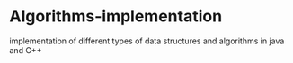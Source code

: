 # Algorithms-implementation
implementation of different types of data structures and algorithms in java and C++

